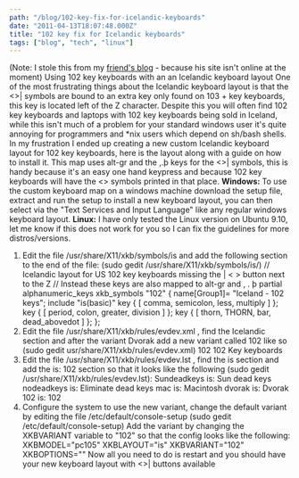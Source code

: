 ```yaml
---
path: "/blog/102-key-fix-for-icelandic-keyboards"
date: "2011-04-13T18:07:48.000Z"
title: "102 key fix for Icelandic keyboards"
tags: ["blog", "tech", "linux"]
---
```


(Note: I stole this from my [friend's blog](http://dallur.com) \- because his site isn't online at the moment) Using 102 key keyboards with an an Icelandic keyboard layout One of the most frustrating things about the Icelandic keyboard layout is that the <>| symbols are bound to an extra key only found on 103 + key keyboards, this key is located left of the Z character. Despite this you will often find 102 key keyboards and laptops with 102 key keyboards being sold in Iceland, while this isn't much of a problem for your standard windows user it's quite annoying for programmers and *nix users which depend on sh/bash shells. In my frustration I ended up creating a new custom Icelandic keyboard layout for 102 key keyboards, here is the layout along with a guide on how to install it. This map uses alt-gr and the ,.þ keys for the <>| symbols, this is handy because it's an easy one hand keypress and because 102 key keyboards will have the <> symbols printed in that place. **Windows:** To use the custom keyboard map on a windows machine download the setup file, extract and run the setup to install a new keyboard layout, you can then select via the "Text Services and Input Language" like any regular windows keyboard layout. **Linux:** I have only tested the Linux version on Ubuntu 9.10, let me know if this does not work for you so I can fix the guidelines for more distros/versions.

1.  Edit the file /usr/share/X11/xkb/symbols/is and add the following section to the end of the file: (sudo gedit /usr/share/X11/xkb/symbols/is/) // Icelandic layout for US 102 key keyboards missing the | < > button next to the Z // Instead these keys are also mapped to alt-gr and , . þ partial alphanumeric\_keys xkb\_symbols "102" { name\[Group1\]= "Iceland - 102 keys"; include "is(basic)" key { \[ comma, semicolon, less, multiply \] }; key { \[ period, colon, greater, division \] }; key { \[ thorn, THORN, bar, dead_abovedot \] }; };
2.  Edit the file /usr/share/X11/xkb/rules/evdev.xml , find the Icelandic section and after the variant Dvorak add a new variant called 102 like so (sudo gedit usr/share/X11/xkb/rules/evdev.xml) 102 102 Key keyboards
3.  Edit the file /usr/share/X11/xkb/rules/evdev.lst , find the is section and add the is: 102 section so that it looks like the following (sudo gedit /usr/share/X11/xkb/rules/evdev.lst): Sundeadkeys is: Sun dead keys nodeadkeys is: Eliminate dead keys mac is: Macintosh dvorak is: Dvorak 102 is: 102
4.  Configure the system to use the new variant, change the default variant by editing the file /etc/default/console-setup (sudo gedit /etc/default/console-setup) Add the variant by changing the XKBVARIANT variable to "102" so that the config looks like the following: XKBMODEL="pc105" XKBLAYOUT="is" XKBVARIANT="102" XKBOPTIONS="" Now all you need to do is restart and you should have your new keyboard layout with <>| buttons available